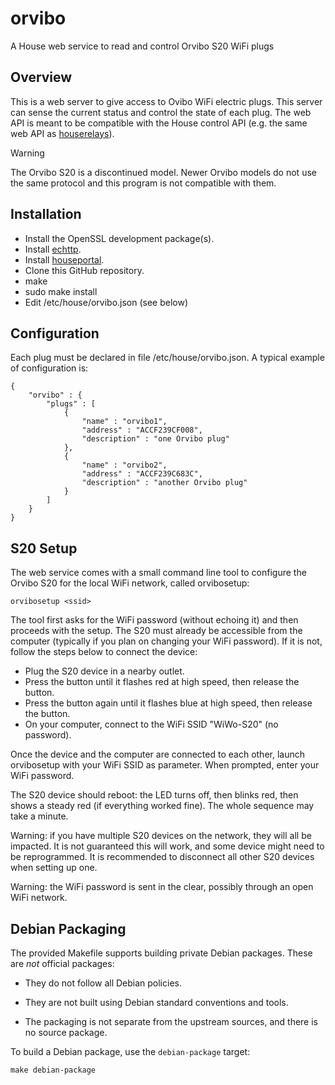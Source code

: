 # orvibo

A House web service to read and control Orvibo S20 WiFi plugs

## Overview

This is a web server to give access to Ovibo WiFi electric plugs. This server can sense the current status and control the state of each plug. The web API is meant to be compatible with the House control API (e.g. the same web API as [houserelays](https://github.com/pascal-fb-martin/houserelays)).

> [!WARNING]
> The Orvibo S20 is a discontinued model. Newer Orvibo models do not use the same protocol and this program is not compatible with them.

## Installation

* Install the OpenSSL development package(s).
* Install [echttp](https://github.com/pascal-fb-martin/echttp).
* Install [houseportal](https://github.com/pascal-fb-martin/houseportal).
* Clone this GitHub repository.
* make
* sudo make install
* Edit /etc/house/orvibo.json (see below)

## Configuration

Each plug must be declared in file /etc/house/orvibo.json. A typical example of configuration is:

```
{
    "orvibo" : {
        "plugs" : [
            {
                "name" : "orvibo1",
                "address" : "ACCF239CF008",
                "description" : "one Orvibo plug"
            },
            {
                "name" : "orvibo2",
                "address" : "ACCF239C683C",
                "description" : "another Orvibo plug"
            }
        ]
    }
}
```

## S20 Setup

The web service comes with a small command line tool to configure the Orvibo S20 for the local WiFi network, called orvibosetup:

```
orvibosetup <ssid>
```

The tool first asks for the WiFi password (without echoing it) and then proceeds with the setup. The S20 must already be accessible from the computer (typically if you plan on changing your WiFi password). If it is not, follow the steps below to connect the device:

* Plug the S20 device in a nearby outlet.
* Press the button until it flashes red at high speed, then release the button.
* Press the button again until it flashes blue at high speed, then release the button.
* On your computer, connect to the WiFi SSID "WiWo-S20" (no password).

Once the device and the computer are connected to each other, launch orvibosetup with your WiFi SSID as parameter. When prompted, enter your WiFi password.

The S20 device should reboot: the LED turns off, then blinks red, then shows a steady red (if everything worked fine). The whole sequence may take a minute.

Warning: if you have multiple S20 devices on the network, they will all be impacted. It is not guaranteed this will work, and some device might need to be reprogrammed. It is recommended to disconnect all other S20 devices when setting up one.

Warning: the WiFi password is sent in the clear, possibly through an open WiFi network.

## Debian Packaging

The provided Makefile supports building private Debian packages. These are _not_ official packages:

- They do not follow all Debian policies.

- They are not built using Debian standard conventions and tools.

- The packaging is not separate from the upstream sources, and there is
  no source package.

To build a Debian package, use the `debian-package` target:

```
make debian-package
```

